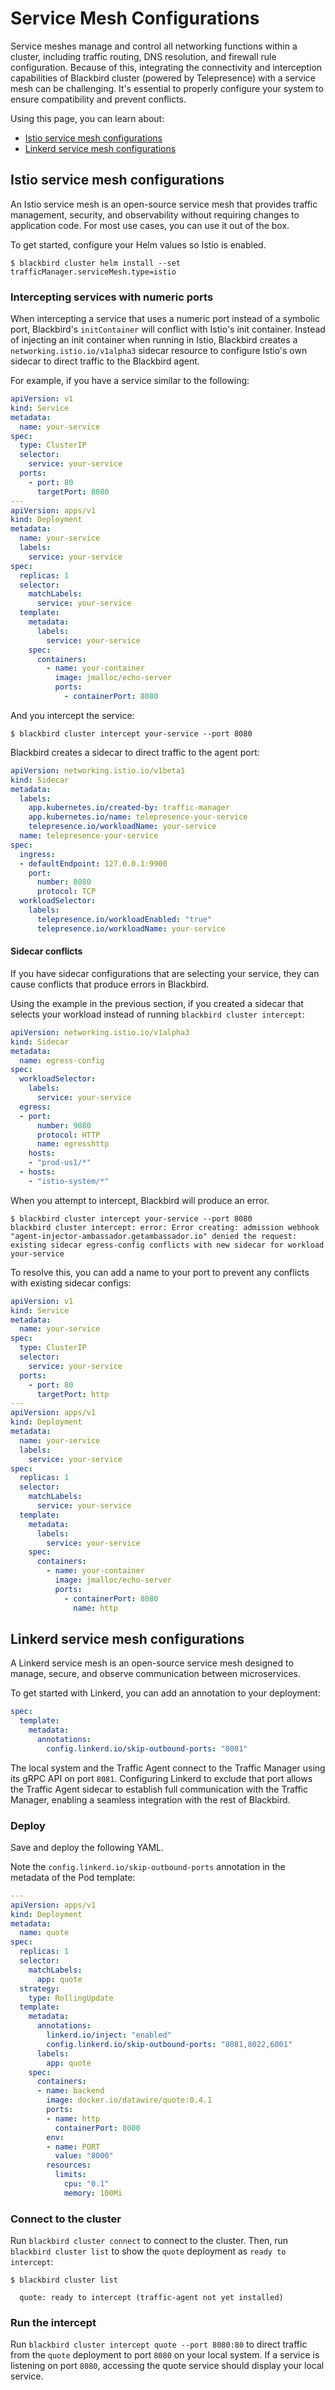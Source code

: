# Service Mesh Configurations

Service meshes manage and control all networking functions within a cluster, including traffic routing, DNS resolution, and firewall rule configuration. Because of this, integrating the connectivity and interception capabilities of Blackbird cluster (powered by Telepresence) with a service mesh can be challenging. It's essential to properly configure your system to ensure compatibility and prevent conflicts.

Using this page, you can learn about:

* [Istio service mesh configurations](service-mesh-configurations.md#istio-service-mesh-configurations)
* [Linkerd service mesh configurations](service-mesh-configurations.md#linkerd-service-mesh-configurations)

## Istio service mesh configurations

An Istio service mesh is an open-source service mesh that provides traffic management, security, and observability without requiring changes to application code. For most use cases, you can use it out of the box.

To get started, configure your Helm values so Istio is enabled.

```console
$ blackbird cluster helm install --set trafficManager.serviceMesh.type=istio
```

### Intercepting services with numeric ports

When intercepting a service that uses a numeric port instead of a symbolic port, Blackbird's `initContainer` will conflict with Istio's init container. Instead of injecting an init container when running in Istio, Blackbird creates a `networking.istio.io/v1alpha3` sidecar resource to configure Istio's own sidecar to direct traffic to the Blackbird agent.

For example, if you have a service similar to the following:

```yaml
apiVersion: v1
kind: Service
metadata:
  name: your-service
spec:
  type: ClusterIP
  selector:
    service: your-service
  ports:
    - port: 80
      targetPort: 8080
---
apiVersion: apps/v1
kind: Deployment
metadata:
  name: your-service
  labels:
    service: your-service
spec:
  replicas: 1
  selector:
    matchLabels:
      service: your-service
  template:
    metadata:
      labels:
        service: your-service
    spec:
      containers:
        - name: your-container
          image: jmalloc/echo-server
          ports:
            - containerPort: 8080
```

And you intercept the service:

```console
$ blackbird cluster intercept your-service --port 8080
```

Blackbird creates a sidecar to direct traffic to the agent port:

```yaml
apiVersion: networking.istio.io/v1beta1
kind: Sidecar
metadata:
  labels:
    app.kubernetes.io/created-by: traffic-manager
    app.kubernetes.io/name: telepresence-your-service
    telepresence.io/workloadName: your-service
  name: telepresence-your-service
spec:
  ingress:
  - defaultEndpoint: 127.0.0.1:9900
    port:
      number: 8080
      protocol: TCP
  workloadSelector:
    labels:
      telepresence.io/workloadEnabled: "true"
      telepresence.io/workloadName: your-service
```

#### Sidecar conflicts

If you have sidecar configurations that are selecting your service, they can cause conflicts that produce errors in Blackbird.

Using the example in the previous section, if you created a sidecar that selects your workload instead of running `blackbird cluster intercept`:

```yaml
apiVersion: networking.istio.io/v1alpha3
kind: Sidecar
metadata:
  name: egress-config
spec:
  workloadSelector:
    labels:
      service: your-service
  egress:
  - port:
      number: 9080
      protocol: HTTP
      name: egresshttp
    hosts:
    - "prod-us1/*"
  - hosts:
    - "istio-system/*"
```

When you attempt to intercept, Blackbird will produce an error.

```console
$ blackbird cluster intercept your-service --port 8080
blackbird cluster intercept: error: Error creating: admission webhook "agent-injector-ambassador.getambassador.io" denied the request: existing sidecar egress-config conflicts with new sidecar for workload your-service
```

To resolve this, you can add a name to your port to prevent any conflicts with existing sidecar configs:

```yaml
apiVersion: v1
kind: Service
metadata:
  name: your-service
spec:
  type: ClusterIP
  selector:
    service: your-service
  ports:
    - port: 80
      targetPort: http
---
apiVersion: apps/v1
kind: Deployment
metadata:
  name: your-service
  labels:
    service: your-service
spec:
  replicas: 1
  selector:
    matchLabels:
      service: your-service
  template:
    metadata:
      labels:
        service: your-service
    spec:
      containers:
        - name: your-container
          image: jmalloc/echo-server
          ports:
            - containerPort: 8080
              name: http
```

## Linkerd service mesh configurations

A Linkerd service mesh is an open-source service mesh designed to manage, secure, and observe communication between microservices.

To get started with Linkerd, you can add an annotation to your deployment:

```yaml
spec:
  template:
    metadata:
      annotations:
        config.linkerd.io/skip-outbound-ports: "8081"
```

The local system and the Traffic Agent connect to the Traffic Manager using its gRPC API on port `8081`. Configuring Linkerd to exclude that port allows the Traffic Agent sidecar to establish full communication with the Traffic Manager, enabling a seamless integration with the rest of Blackbird.

### Deploy

Save and deploy the following YAML.

Note the `config.linkerd.io/skip-outbound-ports` annotation in the metadata of the Pod template:

```yaml
---
apiVersion: apps/v1
kind: Deployment
metadata:
  name: quote
spec:
  replicas: 1
  selector:
    matchLabels:
      app: quote
  strategy:
    type: RollingUpdate
  template:
    metadata:
      annotations:
        linkerd.io/inject: "enabled"
        config.linkerd.io/skip-outbound-ports: "8081,8022,6001"
      labels:
        app: quote
    spec:
      containers:
      - name: backend
        image: docker.io/datawire/quote:0.4.1
        ports:
        - name: http
          containerPort: 8000
        env:
        - name: PORT
          value: "8000"
        resources:
          limits:
            cpu: "0.1"
            memory: 100Mi
```

### Connect to the cluster

Run `blackbird cluster connect` to connect to the cluster. Then, run `blackbird cluster list` to show the `quote` deployment as `ready to intercept`:

```
$ blackbird cluster list

  quote: ready to intercept (traffic-agent not yet installed)
```

### Run the intercept

Run `blackbird cluster intercept quote --port 8080:80` to direct traffic from the `quote` deployment to port `8080` on your local system. If a service is listening on port `8080`, accessing the quote service should display your local service.

